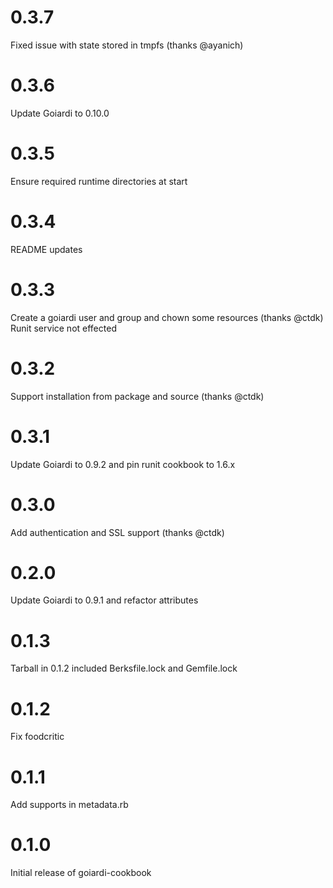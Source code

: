 # 0.3.7

Fixed issue with state stored in tmpfs (thanks @ayanich)

# 0.3.6

Update Goiardi to 0.10.0

# 0.3.5

Ensure required runtime directories at start

# 0.3.4

README updates

# 0.3.3

Create a goiardi user and group and chown some resources (thanks @ctdk)
Runit service not effected

# 0.3.2

Support installation from package and source (thanks @ctdk)

# 0.3.1

Update Goiardi to 0.9.2 and pin runit cookbook to 1.6.x

# 0.3.0

Add authentication and SSL support (thanks @ctdk)

# 0.2.0

Update Goiardi to 0.9.1 and refactor attributes

# 0.1.3

Tarball in 0.1.2 included Berksfile.lock and Gemfile.lock

# 0.1.2

Fix foodcritic

# 0.1.1

Add supports in metadata.rb

# 0.1.0

Initial release of goiardi-cookbook

